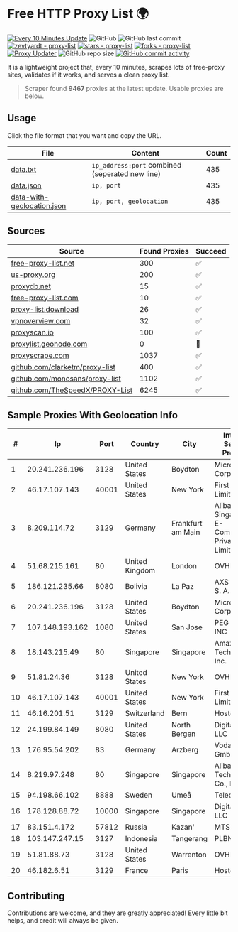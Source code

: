 
# Free HTTP Proxy List 🌍

[![Every 10 Minutes Update](https://github.com/mertguvencli/http-proxy-list/actions/workflows/main.yml/badge.svg?branch=main)](https://github.com/mertguvencli/http-proxy-list/actions/workflows/main.yml)
![GitHub](https://img.shields.io/github/license/mertguvencli/http-proxy-list)
![GitHub last commit](https://img.shields.io/github/last-commit/mertguvencli/http-proxy-list)
[![zevtyardt - proxy-list](https://img.shields.io/static/v1?label=zevtyardt&message=proxy-list&color=blue&logo=github)](https://github.com/zevtyardt/proxy-list "Go to GitHub repo")
[![stars - proxy-list](https://img.shields.io/github/stars/zevtyardt/proxy-list?style=social)](https://github.com/zevtyardt/proxy-list)
[![forks - proxy-list](https://img.shields.io/github/forks/zevtyardt/proxy-list?style=social)](https://github.com/zevtyardt/proxy-list)
[![Proxy Updater](https://github.com/zevtyardt/proxy-list/workflows/Proxy%20Updater/badge.svg)](https://github.com/zevtyardt/proxy-list/actions?query=workflow:"Proxy+Updater")
![GitHub repo size](https://img.shields.io/github/repo-size/zevtyardt/proxy-list)
[![GitHub commit activity](https://img.shields.io/github/commit-activity/m/zevtyardt/proxy-list?logo=commits)](https://github.com/zevtyardt/proxy-list/commits/main)

It is a lightweight project that, every 10 minutes, scrapes lots of free-proxy sites, validates if it works, and serves a clean proxy list.

> Scraper found **9467** proxies at the latest update. Usable proxies are below.

## Usage

Click the file format that you want and copy the URL.

|File|Content|Count|
|----|-------|-----|
|[data.txt](https://raw.githubusercontent.com/mertguvencli/http-proxy-list/main/proxy-list/data.txt)|`ip_address:port` combined (seperated new line)|435|
|[data.json](https://raw.githubusercontent.com/mertguvencli/http-proxy-list/main/proxy-list/data.json)|`ip, port`|435|
|[data-with-geolocation.json](https://raw.githubusercontent.com/mertguvencli/http-proxy-list/main/proxy-list/data-with-geolocation.json)|`ip, port, geolocation`|435|

## Sources

|Source|Found Proxies|Succeed|
|------|-------------|-------|
|[free-proxy-list.net](https://free-proxy-list.net)|300|✅|
|[us-proxy.org](https://www.us-proxy.org)|200|✅|
|[proxydb.net](http://proxydb.net)|15|✅|
|[free-proxy-list.com](https://free-proxy-list.com/?page=&port=&type%5B%5D=http&type%5B%5D=https&up_time=0&search=Search)|10|✅|
|[proxy-list.download](https://www.proxy-list.download/HTTP)|26|✅|
|[vpnoverview.com](https://vpnoverview.com/privacy/anonymous-browsing/free-proxy-servers)|32|✅|
|[proxyscan.io](https://www.proxyscan.io)|100|✅|
|[proxylist.geonode.com](https://proxylist.geonode.com/api/proxy-list?limit=300&page=1&sort_by=lastChecked&sort_type=desc&protocols=http,https)|0|🚫|
|[proxyscrape.com](https://api.proxyscrape.com/v2/?request=displayproxies&protocol=http&timeout=10000&country=all&ssl=all&anonymity=all)|1037|✅|
|[github.com/clarketm/proxy-list](https://raw.githubusercontent.com/clarketm/proxy-list/master/proxy-list-raw.txt)|400|✅|
|[github.com/monosans/proxy-list](https://raw.githubusercontent.com/monosans/proxy-list/main/proxies/http.txt)|1102|✅|
|[github.com/TheSpeedX/PROXY-List](https://raw.githubusercontent.com/TheSpeedX/PROXY-List/master/http.txt)|6245|✅|


## Sample Proxies With Geolocation Info

|#|Ip|Port|Country|City|Internet Service Provider|
|-|--|----|-------|----|-------------------------|
|1|20.241.236.196|3128|United States|Boydton|Microsoft Corporation|
|2|46.17.107.143|40001|United States|New York|First Server Limited|
|3|8.209.114.72|3129|Germany|Frankfurt am Main|Alibaba.com Singapore E-Commerce Private Limited|
|4|51.68.215.161|80|United Kingdom|London|OVH SAS|
|5|186.121.235.66|8080|Bolivia|La Paz|AXS Bolivia S. A.|
|6|20.241.236.196|3128|United States|Boydton|Microsoft Corporation|
|7|107.148.193.162|1080|United States|San Jose|PEG TECH INC|
|8|18.143.215.49|80|Singapore|Singapore|Amazon Technologies Inc.|
|9|51.81.24.36|3128|United States|New York|OVH US LLC|
|10|46.17.107.143|40001|United States|New York|First Server Limited|
|11|46.16.201.51|3129|Switzerland|Bern|Hosteur SA|
|12|24.199.84.149|8080|United States|North Bergen|DigitalOcean, LLC|
|13|176.95.54.202|83|Germany|Arzberg|Vodafone GmbH|
|14|8.219.97.248|80|Singapore|Singapore|Alibaba (US) Technology Co., Ltd.|
|15|94.198.66.102|8888|Sweden|Umeå|Telecom3|
|16|178.128.88.72|10000|Singapore|Singapore|DigitalOcean, LLC|
|17|83.151.4.172|57812|Russia|Kazan'|MTS PJSC|
|18|103.147.247.15|3127|Indonesia|Tangerang|PLBNET|
|19|51.81.88.73|3128|United States|Warrenton|OVH US LLC|
|20|46.182.6.51|3129|France|Paris|Hosteur SAS|



## Contributing

Contributions are welcome, and they are greatly appreciated! Every
little bit helps, and credit will always be given.

